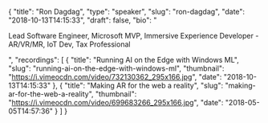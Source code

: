 {
  "title": "Ron Dagdag",
  "type": "speaker",
  "slug": "ron-dagdag",
  "date": "2018-10-13T14:15:33",
  "draft": false,
  "bio": "<p>Lead Software Engineer, Microsoft MVP, Immersive Experience Developer - AR/VR/MR, IoT Dev, Tax Professional</p>",
  "recordings": [
    {
      "title": "Running AI on the Edge with Windows ML",
      "slug": "running-ai-on-the-edge-with-windows-ml",
      "thumbnail": "https://i.vimeocdn.com/video/732130362_295x166.jpg",
      "date": "2018-10-13T14:15:33"
    },
    {
      "title": "Making AR for the web a reality",
      "slug": "making-ar-for-the-web-a-reality",
      "thumbnail": "https://i.vimeocdn.com/video/699683266_295x166.jpg",
      "date": "2018-05-05T14:57:36"
    }
  ]
}